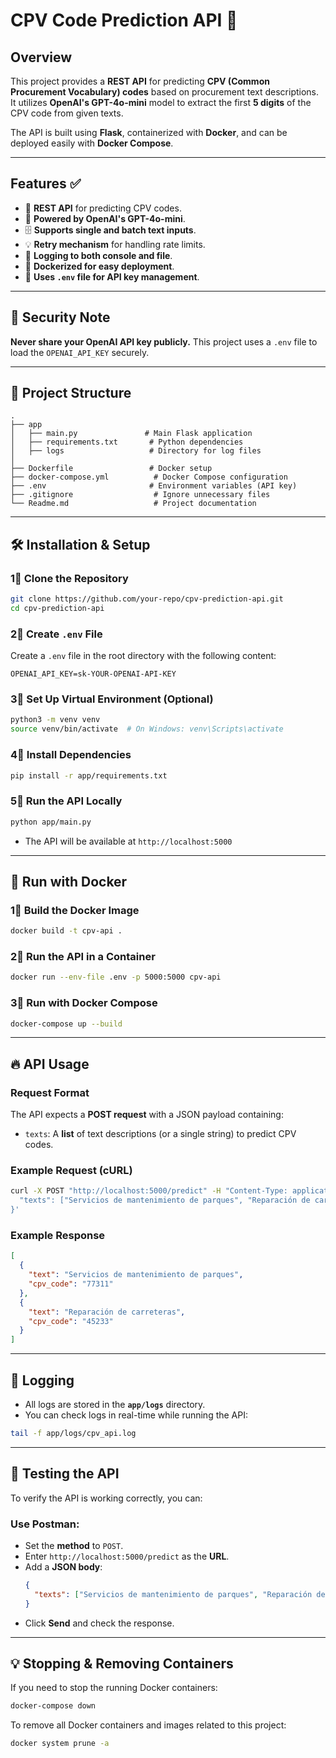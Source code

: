 # CPV Code Prediction API 🚀

## Overview
This project provides a **REST API** for predicting **CPV (Common Procurement Vocabulary) codes** based on procurement text descriptions. It utilizes **OpenAI's GPT-4o-mini** model to extract the first **5 digits** of the CPV code from given texts.

The API is built using **Flask**, containerized with **Docker**, and can be deployed easily with **Docker Compose**.

---

## Features ✅
- 📡 **REST API** for predicting CPV codes.
- 🧐 **Powered by OpenAI's GPT-4o-mini**.
- 🗄 **Supports single and batch text inputs**.
- 💡 **Retry mechanism** for handling rate limits.
- 📜 **Logging to both console and file**.
- 🐳 **Dockerized for easy deployment**.
- 🔑 **Uses `.env` file for API key management**.

---

## 💂️ Security Note
**Never share your OpenAI API key publicly.**
This project uses a `.env` file to load the `OPENAI_API_KEY` securely.

---

## 💂️ Project Structure
```
.
├── app
│   ├── main.py               # Main Flask application
│   ├── requirements.txt       # Python dependencies
│   ├── logs                   # Directory for log files
│
├── Dockerfile                 # Docker setup
├── docker-compose.yml          # Docker Compose configuration
├── .env                       # Environment variables (API key)
├── .gitignore                  # Ignore unnecessary files
└── Readme.md                   # Project documentation
```

---

## 🛠 Installation & Setup

### 1⃣ **Clone the Repository**
```sh
git clone https://github.com/your-repo/cpv-prediction-api.git
cd cpv-prediction-api
```

### 2⃣ **Create `.env` File**
Create a `.env` file in the root directory with the following content:
```
OPENAI_API_KEY=sk-YOUR-OPENAI-API-KEY
```

### 3⃣ **Set Up Virtual Environment (Optional)**
```sh
python3 -m venv venv
source venv/bin/activate  # On Windows: venv\Scripts\activate
```

### 4⃣ **Install Dependencies**
```sh
pip install -r app/requirements.txt
```

### 5⃣ **Run the API Locally**
```sh
python app/main.py
```
- The API will be available at `http://localhost:5000`

---

## 🐳 Run with Docker

### **1⃣ Build the Docker Image**
```sh
docker build -t cpv-api .
```

### **2⃣ Run the API in a Container**
```sh
docker run --env-file .env -p 5000:5000 cpv-api
```

### **3⃣ Run with Docker Compose**
```sh
docker-compose up --build
```

---

## 🔥 API Usage
### **Request Format**
The API expects a **POST request** with a JSON payload containing:
- `texts`: A **list** of text descriptions (or a single string) to predict CPV codes.

### **Example Request (cURL)**
```sh
curl -X POST "http://localhost:5000/predict" -H "Content-Type: application/json" -d '{
  "texts": ["Servicios de mantenimiento de parques", "Reparación de carreteras"]
}'
```

### **Example Response**
```json
[
  {
    "text": "Servicios de mantenimiento de parques",
    "cpv_code": "77311"
  },
  {
    "text": "Reparación de carreteras",
    "cpv_code": "45233"
  }
]
```

---

## 📜 Logging
- All logs are stored in the **`app/logs`** directory.
- You can check logs in real-time while running the API:

```sh
tail -f app/logs/cpv_api.log
```

---

## 🧪 Testing the API
To verify the API is working correctly, you can:

### **Use Postman:**
- Set the **method** to `POST`.
- Enter `http://localhost:5000/predict` as the **URL**.
- Add a **JSON body**:
  ```json
  {
    "texts": ["Servicios de mantenimiento de parques", "Reparación de carreteras"]
  }
  ```
- Click **Send** and check the response.

---

## 💡 Stopping & Removing Containers
If you need to stop the running Docker containers:
```sh
docker-compose down
```
To remove all Docker containers and images related to this project:
```sh
docker system prune -a
```

